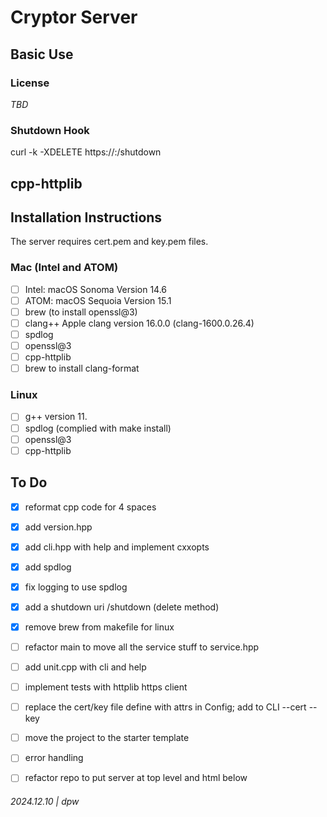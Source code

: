 # Cryptor Server

## Basic Use

### License

_TBD_

### Shutdown Hook

curl -k -XDELETE https://<host>:<port>/shutdown

## cpp-httplib


## Installation Instructions

The server requires cert.pem and key.pem files.

### Mac (Intel and ATOM)

* [ ] Intel: macOS Sonoma Version 14.6
* [ ] ATOM: macOS Sequoia Version 15.1
* [ ] brew (to install openssl@3)
* [ ] clang++ Apple clang version 16.0.0 (clang-1600.0.26.4)
* [ ] spdlog
* [ ] openssl@3
* [ ] cpp-httplib
* [ ] brew to install clang-format

### Linux

* [ ] g++ version 11.
* [ ] spdlog (complied with make install)
* [ ] openssl@3
* [ ] cpp-httplib

## To Do

* [x] reformat cpp code for 4 spaces
* [x] add version.hpp
* [x] add cli.hpp with help and implement cxxopts
* [x] add spdlog 
* [x] fix logging to use spdlog
* [x] add a shutdown uri /shutdown (delete method)
* [x] remove brew from makefile for linux
* [ ] refactor main to move all the service stuff to service.hpp
* [ ] add unit.cpp with cli and help
* [ ] implement tests with httplib https client
* [ ] replace the cert/key file define with attrs in Config; add to CLI --cert <file> --key <file>
* [ ] move the project to the starter template
* [ ] error handling
* [ ] refactor repo to put server at top level and html below


###### 2024.12.10 | dpw
